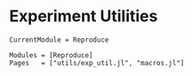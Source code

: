 # Experiment Utilities


```@meta
CurrentModule = Reproduce
```

```@autodocs
Modules = [Reproduce]
Pages   = ["utils/exp_util.jl", "macros.jl"]
```
